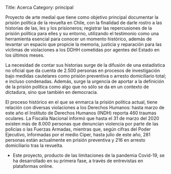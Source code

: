 Title: Acerca
Category: principal

Proyecto de arte medial que tiene como objetivo principal documentar la prisión política de la revuelta en Chile, con la finalidad de darle rostro a las historias de las, les y los prisioneros; registrar las repercusiones de la prisión política para elles y su entorno, utilizando el testimonio como una herramienta esencial para conocer un momento histórico, además de levantar un espacio que propicie la memoria, justicia y reparación para las víctimas de violaciones a los DDHH cometidas por agentes del Estado en los últimos meses.

La necesidad de contar sus historias surge de la difusión de una estadística no oficial que da cuenta de 2.500 personas en procesos de investigación bajo medidas cautelares como prisión preventiva o arresto domiciliario total; e incluso condenadas. Además, surge la urgencia de aportar a la definición de la prisión política como algo que no sólo se da en un contexto de dictadura, sino que también en democracia.

El proceso histórico en el que se enmarca la prisión política actual, tiene relación con diversas violaciones a los Derechos Humanos: hasta marzo de este año el Instituto de Derechos Humanos (INDH) reporta 460 traumas oculares. La Fiscalía Nacional informó que hasta el 31 de marzo del 2020 existen más de 8.000 personas que denuncian violencia por parte de las policías o las Fuerzas Armadas, mientras que, según cifras del Poder Ejecutivo, informadas por el medio Ciper, hasta julio de este año, 281 personas están actualmente en prisión preventiva y 216 en arresto domiciliario tras la revuelta.

* Este proyecto, producto de las limitaciones de la pandemia Covid-19, se ha desarrollado en su primera fase, a través de entrevistas en plataformas online.
